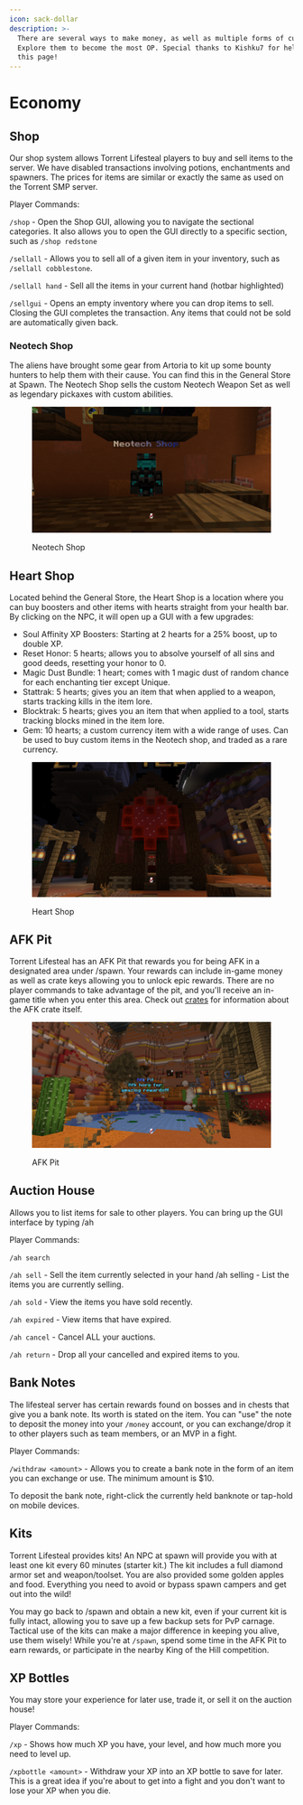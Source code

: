 ```yaml
---
icon: sack-dollar
description: >-
  There are several ways to make money, as well as multiple forms of currency.
  Explore them to become the most OP. Special thanks to Kishku7 for helping with
  this page!
---
```


# Economy

## Shop

Our shop system allows Torrent Lifesteal players to buy and sell items to the server. We have disabled transactions involving potions, enchantments and spawners. The prices for items are similar or exactly the same as used on the Torrent SMP server.

Player Commands:&#x20;

`/shop` - Open the Shop GUI, allowing you to navigate the sectional categories. It also allows you to open the GUI directly to a specific section, such as `/shop redstone`

`/sellall` - Allows you to sell all of a given item in your inventory, such as `/sellall cobblestone`.&#x20;

`/sellall hand` - Sell all the items in your current hand (hotbar highlighted)

`/sellgui` - Opens an empty inventory where you can drop items to sell. Closing the GUI completes the transaction. Any items that could not be sold are automatically given back.

### Neotech Shop

The aliens have brought some gear from Artoria to kit up some bounty hunters to help them with their cause. You can find this in the General Store at Spawn. The Neotech Shop sells the custom Neotech Weapon Set as well as legendary pickaxes with custom abilities.

<figure><img src="../.gitbook/assets/2024-11-06_16.05.38.png" alt=""><figcaption><p>Neotech Shop</p></figcaption></figure>

## Heart Shop

Located behind the General Store, the Heart Shop is a location where you can buy boosters and other items with hearts straight from your health bar. By clicking on the NPC, it will open up a GUI with a few upgrades:

* Soul Affinity XP Boosters: Starting at 2 hearts for a 25% boost, up to double XP.
* Reset Honor: 5 hearts; allows you to absolve yourself of all sins and good deeds, resetting your honor to 0.
* Magic Dust Bundle: 1 heart; comes with 1 magic dust of random chance for each enchanting tier except Unique.
* Stattrak: 5 hearts; gives you an item that when applied to a weapon, starts tracking kills in the item lore.
* Blocktrak: 5 hearts; gives you an item that when applied to a tool, starts tracking blocks mined in the item lore.
* Gem: 10 hearts; a custom currency item with a wide range of uses. Can be used to buy custom items in the Neotech shop, and traded as a rare currency.

<figure><img src="../.gitbook/assets/2024-11-17_16.23.12.png" alt=""><figcaption><p>Heart Shop</p></figcaption></figure>

## AFK Pit

Torrent Lifesteal has an AFK Pit that rewards you for being AFK in a designated area under /spawn. Your rewards can include in-game money as well as crate keys allowing you to unlock epic rewards. There are no player commands to take advantage of the pit, and you'll receive an in-game title when you enter this area. Check out [crates](crates.md) for information about the AFK crate itself.

<figure><img src="../.gitbook/assets/2024-11-01_20.59.18.png" alt=""><figcaption><p>AFK Pit</p></figcaption></figure>

## Auction House

Allows you to list items for sale to other players. You can bring up the GUI interface by typing /ah

Player Commands:&#x20;

`/ah search`&#x20;

`/ah sell` - Sell the item currently selected in your hand /ah selling - List the items you are currently selling.&#x20;

`/ah sold` - View the items you have sold recently.

`/ah expired` - View items that have expired.&#x20;

`/ah cancel` - Cancel ALL your auctions.&#x20;

`/ah return` - Drop all your cancelled and expired items to you.

## Bank Notes

The lifesteal server has certain rewards found on bosses and in chests that give you a bank note. Its worth is stated on the item. You can "use" the note to deposit the money into your `/money` account, or you can exchange/drop it to other players such as team members, or an MVP in a fight.

Player Commands:&#x20;

`/withdraw <amount>` - Allows you to create a bank note in the form of an item you can exchange or use. The minimum amount is $10.&#x20;

To deposit the bank note, right-click the currently held banknote or tap-hold on mobile devices.

## Kits

Torrent Lifesteal provides kits! An NPC at spawn will provide you with at least one kit every 60 minutes (starter kit.) The kit includes a full diamond armor set and weapon/toolset. You are also provided some golden apples and food. Everything you need to avoid or bypass spawn campers and get out into the wild!

You may go back to /spawn and obtain a new kit, even if your current kit is fully intact, allowing you to save up a few backup sets for PvP carnage. Tactical use of the kits can make a major difference in keeping you alive, use them wisely! While you're at `/spawn`, spend some time in the AFK Pit to earn rewards, or participate in the nearby King of the Hill competition.

## XP Bottles

You may store your experience for later use, trade it, or sell it on the auction house!

Player Commands:

`/xp` - Shows how much XP you have, your level, and how much more you need to level up.

`/xpbottle <amount>` - Withdraw your XP into an XP bottle to save for later. This is a great idea if you're about to get into a fight and you don't want to lose your XP when you die.
